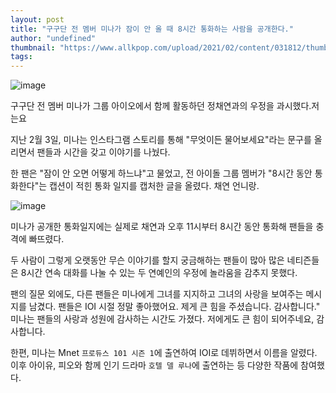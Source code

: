 ```yaml
---
layout: post
title: "구구단 전 멤버 미나가 잠이 안 올 때 8시간 통화하는 사람을 공개한다."
author: "undefined"
thumbnail: "https://www.allkpop.com/upload/2021/02/content/031812/thumb/1612393963-image.png"
tags: 
---
```



![image](https://www.allkpop.com/upload/2021/02/content/031812/1612393963-image.png)

구구단 전 멤버 미나가 그룹 아이오에서 함께 활동하던 정채연과의 우정을 과시했다.저는요

지난 2월 3일, 미나는 인스타그램 스토리를 통해 "무엇이든 물어보세요"라는 문구를 올리면서 팬들과 시간을 갖고 이야기를 나눴다.

한 팬은 "잠이 안 오면 어떻게 하느냐"고 물었고, 전 아이돌 그룹 멤버가 "8시간 동안 통화한다"는 캡션이 적힌 통화 일지를 캡처한 글을 올렸다. 채연 언니랑.

![image](https://www.allkpop.com/upload/2021/02/content/031819/1612394347-image.png)

미나가 공개한 통화일지에는 실제로 채연과 오후 11시부터 8시간 동안 통화해 팬들을 충격에 빠뜨렸다.

두 사람이 그렇게 오랫동안 무슨 이야기를 할지 궁금해하는 팬들이 많아 많은 네티즌들은 8시간 연속 대화를 나눌 수 있는 두 연예인의 우정에 놀라움을 감추지 못했다.

팬의 질문 외에도, 다른 팬들은 미나에게 그녀를 지지하고 그녀의 사랑을 보여주는 메시지를 남겼다. 팬들은 IOI 시절 정말 좋아했어요. 제게 큰 힘을 주셨습니다. 감사합니다." 미나는 팬들의 사랑과 성원에 감사하는 시간도 가졌다. 저에게도 큰 힘이 되어주네요, 감사합니다.

한편, 미나는 Mnet `프로듀스 101 시즌 1`에 출연하여 IOI로 데뷔하면서 이름을 알렸다. 이후 아이유, 피오와 함께 인기 드라마 `호텔 델 루나`에 출연하는 등 다양한 작품에 참여했다.